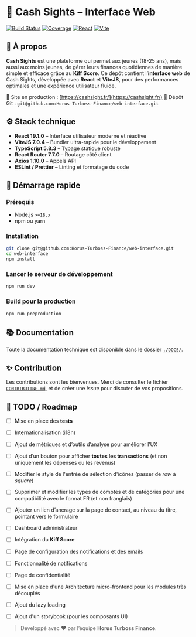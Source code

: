 # 💸 Cash Sights – Interface Web
[![Build Status](https://img.shields.io/badge/build-passing-brightgreen)](https://cashsight.fr/)
[![Coverage](https://img.shields.io/badge/coverage-100%25-success)]()
[![React](https://img.shields.io/badge/React-19.1.0-blue?logo=react)](https://react.dev/)
[![Vite](https://img.shields.io/badge/Vite-7.0.4-purple?logo=vite)](https://vitejs.dev/)

## 🧠 À propos
**Cash Sights** est une plateforme qui permet aux jeunes (18-25 ans), mais aussi aux moins jeunes, de gérer leurs finances quotidiennes de manière simple et efficace grâce au **Kiff Score**.
Ce dépôt contient l’**interface web** de Cash Sights, développée avec **React** et **ViteJS**, pour des performances optimales et une expérience utilisateur fluide.

🔗 Site en production : [https://cashsight.fr/](https://cashsight.fr/)
📁 Dépôt Git : `git@github.com:Horus-Turboss-Finance/web-interface.git`

## ⚙️ Stack technique
* **React 19.1.0** – Interface utilisateur moderne et réactive
* **ViteJS 7.0.4** – Bundler ultra-rapide pour le développement
* **TypeScript 5.8.3** – Typage statique robuste
* **React Router 7.7.0** – Routage côté client
* **Axios 1.10.0** – Appels API
* **ESLint / Prettier** – Linting et formatage du code

## 🚀 Démarrage rapide
### Prérequis
* Node.js `>=18.x`
* npm ou yarn

### Installation
```bash
git clone git@github.com:Horus-Turboss-Finance/web-interface.git
cd web-interface
npm install
```

### Lancer le serveur de développement
```bash
npm run dev
```

### Build pour la production
```bash
npm run preproduction
```

## 📚 Documentation
Toute la documentation technique est disponible dans le dossier [`./DOCS/`](./DOCS/).

## ✨ Contribution
Les contributions sont les bienvenues. Merci de consulter le fichier [`CONTRIBUTING.md`](./CONTRIBUTING.md), et de créer une *issue* pour discuter de vos propositions.

## 🧩 TODO / Roadmap
* [ ] Mise en place des **tests**
* [ ] Internationalisation (i18n)
* [ ] Ajout de métriques et d’outils d’analyse pour améliorer l’UX
* [ ] Ajout d’un bouton pour afficher **toutes les transactions** (et non uniquement les dépenses ou les revenus)
* [ ] Modifier le style de l'entrée de sélection d'icônes (passer de *row* à *square*)
* [ ] Supprimer et modifier les types de comptes et de catégories pour une compatibilité avec le format FR (et non franglais)
* [ ] Ajouter un lien d’ancrage sur la page de contact, au niveau du titre, pointant vers le formulaire
* [ ] Dashboard administrateur
* [ ] Intégration du **Kiff Score**
* [ ] Page de configuration des notifications et des emails
* [ ] Fonctionnalité de notifications
* [ ] Page de confidentialité
* [ ] Mise en place d'une Architecture micro-frontend pour les modules très découplés
* [ ] Ajout du lazy loading
* [ ] Ajout d'un storybook (pour les composants UI)


> Développé avec ❤️ par l’équipe **Horus Turboss Finance**.